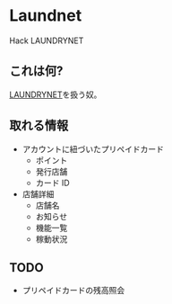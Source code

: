 # Laundnet

Hack LAUNDRYNET

## これは何?

[LAUNDRYNET](https://www.coin-laundry.co.jp/)を扱う奴。

## 取れる情報

- アカウントに紐づいたプリペイドカード
  - ポイント
  - 発行店舗
  - カード ID
- 店舗詳細
  - 店舗名
  - お知らせ
  - 機能一覧
  - 稼動状況

## TODO

- プリペイドカードの残高照会
